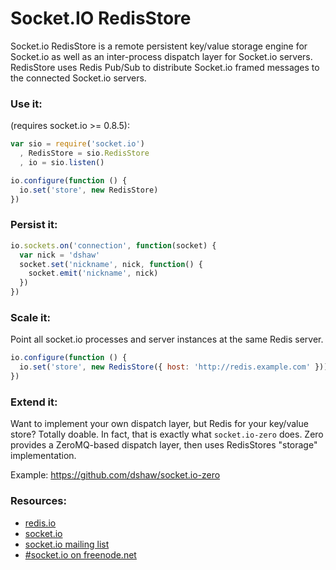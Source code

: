 # Socket.IO RedisStore

Socket.io RedisStore is a remote persistent key/value storage engine for Socket.io as well as an inter-process dispatch layer for Socket.io servers. RedisStore uses Redis Pub/Sub to distribute Socket.io framed messages to the connected Socket.io servers.

### Use it:

(requires socket.io >= 0.8.5):

```javascript
var sio = require('socket.io')
  , RedisStore = sio.RedisStore
  , io = sio.listen()

io.configure(function () {
  io.set('store', new RedisStore)
})
```

### Persist it:

```javascript
io.sockets.on('connection', function(socket) {
  var nick = 'dshaw'
  socket.set('nickname', nick, function() {
    socket.emit('nickname', nick)
  })
})
```

### Scale it:

Point all socket.io processes and server instances at the same Redis server.

```javascript
io.configure(function () {
  io.set('store', new RedisStore({ host: 'http://redis.example.com' }))
})
```

### Extend it:

Want to implement your own dispatch layer, but Redis for your key/value store? Totally doable. In fact, that is exactly what `socket.io-zero` does. Zero provides a ZeroMQ-based dispatch layer, then uses RedisStores "storage" implementation.

Example: https://github.com/dshaw/socket.io-zero

### Resources:
  - [redis.io](https://redis.io)
  - [socket.io](http://socket.io/)
  - [socket.io mailing list](http://groups.google.com/group/socket_io)
  - [#socket.io on freenode.net](http://webchat.freenode.net?channels=socket.io&uio=d4)
